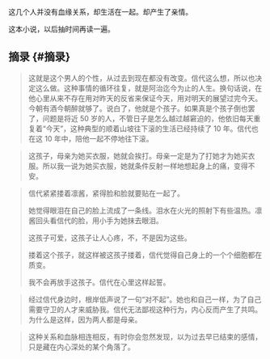 这几个人并没有血缘关系，却生活在一起。却产生了亲情。

这本小说，以后抽时间再读一遍。

## 摘录 {#摘录}

> 这就是这个男人的个性，从过去到现在都没有改变。信代这么想，所以也决定这么做。这种事情的循环往复，就是阿治迄今为止的人生。换句话说，在他心里从来不存在用对昨天的反省来保证今天，用对明天的展望过完今天。今朝有酒今朝醉就够了。说白了，他就是个孩子。如果真是个孩子倒也罢了，问题是将近 50 岁的人，不管日子是怎么越过越窘迫的，他依旧每天重复着“今天”，这种典型的顺着山坡往下滚的生活已经持续了 10 年。信代也在这 10 年中，陪他一起不停地往下滚。



> 这孩子，母亲为她买衣服，她就会挨打。母亲一定是为了打她才为她买衣服。所以我一说为她买衣服，她就条件反射一样地想起身上的痛，变得不安。



> 信代紧紧搂着凛酱，紧得脸和脸就要贴在一起了。
>
> 她觉得眼泪在自己的脸上流成了一条线。泪水在火光的照射下有些温热。凛酱回头看信代的脸，用小手为她抹去眼泪。
>
> 这孩子可爱，这孩子让人心疼，不，不是因为这些。
>
> 搂着这个孩子，就这样被这孩子搂着，信代觉得自己身上的一个个细胞都在质变。
>
> 我不会再放手这孩子。信代在心里这样起誓。



> 经过信代身边时，根岸低声说了一句“对不起”。她也和自己一样，为了自己需要守卫的人才来威胁我。信代无法鄙视这种行为，内心反而产生了共鸣。为什么是这样，因为两人都是母亲。



> 这种关系和血脉相连相反，有时你会忽然发现，以为过去早已结束的感情，只是藏在内心深处的某个角落了。
